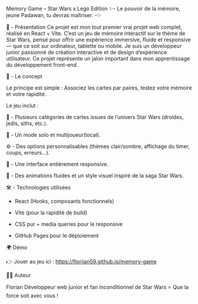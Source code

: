 Memory Game – Star Wars x Lego Edition 
✨- Le pouvoir de la mémoire, jeune Padawan, tu devras maîtriser. -✨

🚀 - Présentation
Ce projet est mon tout premier vrai projet web complet, réalisé en React + Vite.
C’est un jeu de mémoire interactif sur le thème de Star Wars, pensé pour offrir une expérience immersive, fluide et responsive — que ce soit sur ordinateur, tablette ou mobile.
Je suis un développeur junior passionné de création interactive et de design d’expérience utilisateur.
Ce projet représente un jalon important dans mon apprentissage du développement front-end.

🧩 - Le concept

Le principe est simple :
Associez les cartes par paires, testez votre mémoire et votre rapidité. 

Le jeu inclut :

🌌 - Plusieurs catégories de cartes issues de l’univers Star Wars (droides, jedis, siths, etc.).

👥 - Un mode solo et multijoueur(local).

⚙️ - Des options personnalisables (thèmes clair/sombre, affichage du timer, coups, erreurs…).

🎨 - Une interface entièrement responsive.

💫 - Des animations fluides et un style visuel inspiré de la saga Star Wars.

🛠️ - Technologies utilisées

- React (Hooks, composants fonctionnels)

- Vite (pour la rapidité de build)

- CSS pur + media queries pour le responsive

- GitHub Pages pour le déploiement

🌍 Démo

👉 Jouer au jeu ici : https://floriian59.github.io/memory-game

👨‍💻 Auteur

Florian
Développeur web junior et fan inconditionnel de Star Wars ⭐
Que la force soit avec vous !
